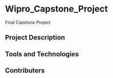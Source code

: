 # Wipro_Capstone_Project
Final Capstone Project
## Project Description
## Tools and Technologies
## Contributers
